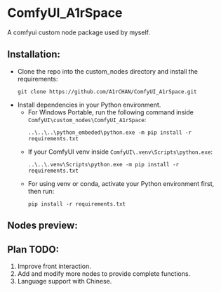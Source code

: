 # ComfyUI_A1rSpace
A comfyui custom node package used by myself.

## Installation:
* Clone the repo into the custom_nodes directory and install the requirements:
  ```
  git clone https://github.com/A1rCHAN/ComfyUI_A1rSpace.git
  ```
* Install dependencies in your Python environment.
  * For Windows Portable, run the following command inside `ComfyUI\custom_nodes\ComfyUI_A1rSpace`:
    ```
    ..\..\..\python_embeded\python.exe -m pip install -r requirements.txt
    ```
  * If your ComfyUI venv inside `ComfyUI\.venv\Scripts\python.exe`:
    ```
    ..\..\.venv\Scripts\python.exe -m pip install -r requirements.txt
    ```
  * For using venv or conda, activate your Python environment first, then run:
    ```
    pip install -r requirements.txt
    ```
## Nodes preview:

## Plan TODO:
1. Improve front interaction.
2. Add and modify more nodes to provide complete functions.
3. Language support with Chinese.
